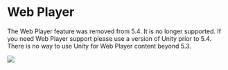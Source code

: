 Web Player
===

The Web Player feature was removed from 5.4.  It is no longer supported.  If you need Web Player support please use a version of Unity prior to 5.4.  There is no way to use Unity for Web Player content beyond 5.3.

![](../uploads/Main/web.jpg) 

